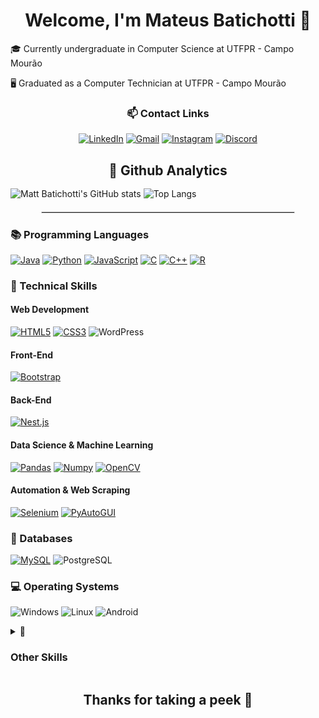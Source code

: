 <div align='center'> <h1> Welcome, I'm Mateus Batichotti 🫡 </h1> </div>

🎓 Currently undergraduate in Computer Science at UTFPR - Campo Mourão

🖥️ Graduated as a Computer Technician at UTFPR - Campo Mourão

<div align="center">

### 📫 Contact Links

[![LinkedIn](https://img.shields.io/badge/LinkedIn-0077B5?style=for-the-badge&logo=linkedin&logoColor=white)](https://www.linkedin.com/in/mateus-batichotti/)
[![Gmail](https://img.shields.io/badge/Gmail-EA4335.svg?style=for-the-badge&logo=Gmail&logoColor=white)](https://mailto:matebatichotti@gmail.com)
[![Instagram](https://img.shields.io/badge/Instagram-E4405F?style=for-the-badge&logo=instagram&logoColor=white)](https://www.instagram.com/mateus_cohuzer/)
[![Discord](https://img.shields.io/badge/Discord-%235865F2.svg?style=for-the-badge&logo=discord&logoColor=white)](https://discord.com/invite/Kj5y5TQ3EQ)

</div>

<h2 align="center" style="margin-bottom: 1rem"> 🧭 Github Analytics</h2>

![Matt Batichotti's GitHub stats](https://github-readme-stats.vercel.app/api?username=batichotti&include_all_commits=true&show_icons=true&number_format=short&theme=github_dark_dimmed)
![Top Langs](https://github-readme-stats.vercel.app/api/top-langs/?username=batichotti&langs_count=8&layout=compact&theme=github_dark_dimmed)

<hr style="border: 0.5px solid #ddd; width: 80%; margin: 20px auto;" />

### 📚 Programming Languages
[![Java](https://img.shields.io/badge/Java-F46D01.svg?style=for-the-badge&logo=CoffeeScript&logoColor=white)](https://github.com/batichotti/Mugen-Project-2)
[![Python](https://img.shields.io/badge/Python-FFD43B?style=for-the-badge&logo=python&logoColor=blue)](https://github.com/batichotti/Zephyrus-Discord-Bot)
[![JavaScript](https://img.shields.io/badge/JavaScript-F7DF1E.svg?style=for-the-badge&logo=JavaScript&logoColor=black)](https://github.com/batichotti/One-Piece-Game)
[![C](https://img.shields.io/badge/C-00599C?style=for-the-badge&logo=c&logoColor=white)](https://github.com/batichotti/Algoritmos-C)
[![C++](https://img.shields.io/badge/C++-00599C?style=for-the-badge&logo=cplusplus&logoColor=white)](https://github.com/batichotti/Calculadora-POO-APS)
[![R](https://img.shields.io/badge/R-276DC3?style=for-the-badge&logo=r&logoColor=white)](https://github.com/batichotti/Titan-Files-Research)

### 🧠 Technical Skills

#### Web Development
[![HTML5](https://img.shields.io/badge/HTML5-E34F26?style=for-the-badge&logo=html5&logoColor=white)](https://github.com/batichotti/Clube-Do-Filme)
[![CSS3](https://img.shields.io/badge/CSS3-1572B6?style=for-the-badge&logo=css3&logoColor=white)](https://github.com/batichotti/Clube-Do-Filme)
![WordPress](https://img.shields.io/badge/WordPress-21759B.svg?style=for-the-badge&logo=WordPress&logoColor=white)

#### Front-End
[![Bootstrap](https://img.shields.io/badge/bootstrap-%238511FA.svg?style=for-the-badge&logo=bootstrap&logoColor=white)](https://github.com/batichotti/Clube-Do-Filme)

#### Back-End
[![Nest.js](https://img.shields.io/badge/NestJS-E0234E.svg?style=for-the-badge&logo=NestJS&logoColor=white)](https://github.com/batichotti/Learn-Node)

#### Data Science & Machine Learning
[![Pandas](https://img.shields.io/badge/Pandas-43df3a?style=for-the-badge&logo=pandas&logoColor=white)](https://github.com/batichotti/Titan-Files-Research)
[![Numpy](https://img.shields.io/badge/Numpy-777BB4?style=for-the-badge&logo=numpy&logoColor=white)](https://github.com/batichotti/Titan-Files-Research)
[![OpenCV](https://img.shields.io/badge/opencv-%23white.svg?style=for-the-badge&logo=opencv&logoColor=white)](https://github.com/batichotti/JFaceRecognizer)

#### Automation & Web Scraping
[![Selenium](https://img.shields.io/badge/Selenium-43702A.svg?style=for-the-badge&logo=Selenium&logoColor=white)](https://github.com/batichotti/Python-Selenium-Whatsapp-Bot)
[![PyAutoGUI](https://img.shields.io/badge/PyAutoGUI-777BB4.svg?style=for-the-badge&logo=visual-studio-code&logoColor=white)](https://github.com/batichotti/SmartAlbum-Bot-Python)


### 💾 Databases
[![MySQL](https://img.shields.io/badge/MySQL-0110DD?style=for-the-badge&logo=mysql&logoColor=white)](https://github.com/batichotti/CRUD-Generator-SQL)
![PostgreSQL](https://img.shields.io/badge/PostgreSQL-b0F0Fb?style=for-the-badge&logo=postgresql)

### 💻 Operating Systems
![Windows](https://img.shields.io/badge/Windows-0078D6?style=for-the-badge&logo=windows&logoColor=white)
![Linux](https://img.shields.io/badge/Linux-FFFFFF?style=for-the-badge&logo=linux&logoColor=black)
![Android](https://img.shields.io/badge/Android-34A853.svg?style=for-the-badge&logo=Android&logoColor=white)


<details>
<summary>
🧷 <h3>Other Skills</h3>
</summary>

![Adobe Photoshop](https://img.shields.io/badge/Adobe%20Photoshop-31A8FF.svg?style=for-the-badge&logo=Adobe-Photoshop&logoColor=white)  
![ANSYS](https://img.shields.io/badge/Ansys-FFB71B.svg?style=for-the-badge&logo=Ansys&logoColor=black)  
![Audacity](https://img.shields.io/badge/Audacity-0000CC.svg?style=for-the-badge&logo=Audacity&logoColor=white)  
![Canva](https://img.shields.io/badge/Canva-00C4CC.svg?style=for-the-badge&logo=Canva&logoColor=white)  
![DaVinci Resolve](https://img.shields.io/badge/DaVinci%20Resolve-233A51.svg?style=for-the-badge&logo=DaVinci-Resolve&logoColor=white)  
![GIMP](https://img.shields.io/badge/GIMP-5C5543.svg?style=for-the-badge&logo=GIMP&logoColor=white)  
![Krita](https://img.shields.io/badge/Krita-3BABFF.svg?style=for-the-badge&logo=Krita&logoColor=white)  
![Vegas](https://img.shields.io/badge/VEGAS-1A1A1A.svg?style=for-the-badge&logo=VEGAS&logoColor=white)

</details>

<div align='center'>
<h2>Thanks for taking a peek 🤩</h2>
</div>
